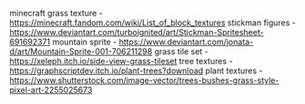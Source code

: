 minecraft grass texture - https://minecraft.fandom.com/wiki/List_of_block_textures
stickman figures - https://www.deviantart.com/turboignited/art/Stickman-Spritesheet-691692371
mountain sprite - https://www.deviantart.com/jonata-d/art/Mountain-Sprite-001-706211298
grass tile set - https://xeleph.itch.io/side-view-grass-tileset
tree textures - https://graphscriptdev.itch.io/plant-trees?download
plant textures - https://www.shutterstock.com/image-vector/trees-bushes-grass-style-pixel-art-2255025673
